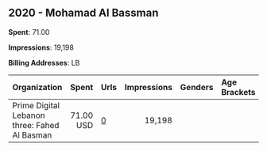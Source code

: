 ## 2020 - Mohamad Al Bassman 
**Spent**: 71.00

**Impressions**: 19,198

**Billing Addresses**: LB

|Organization|Spent|Urls|Impressions|Genders|Age Brackets|Country Codes|
|:---|---:|:---|---:|:---|:---|:---|
|Prime Digital Lebanon three: Fahed Al Basman|71.00 USD|[0](https://www.snap.com/political-ads/asset/3e8811470b850ade2cfd7c3c806adec7413e80fb805f3a97e9cac0f717b4cec1?mediaType=mp4)|19,198|||kuwait|
